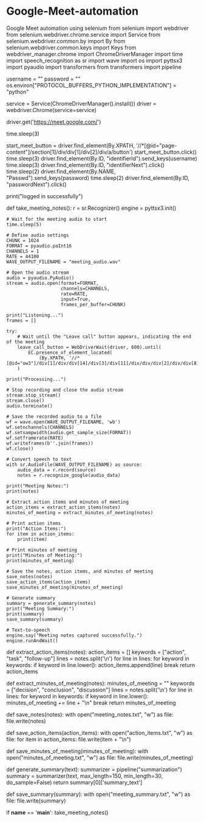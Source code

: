 # Google-Meet-automation
Google Meet automation using selenium 
from selenium import webdriver
from selenium.webdriver.chrome.service import Service
from selenium.webdriver.common.by import By
from selenium.webdriver.common.keys import Keys
from webdriver_manager.chrome import ChromeDriverManager
import time
import speech_recognition as sr
import wave
import os
import pyttsx3
import pyaudio
import transformers
from transformers import pipeline

username = ""
password = ""
os.environ["PROTOCOL_BUFFERS_PYTHON_IMPLEMENTATION"] = "python"

service = Service(ChromeDriverManager().install())
driver = webdriver.Chrome(service=service)

driver.get('https://meet.google.com/')

time.sleep(3)

start_meet_button = driver.find_element(By.XPATH, '//*[@id="page-content"]/section[1]/div/div[1]/div[2]/div/a/button')
start_meet_button.click()
time.sleep(3)
driver.find_element(By.ID, "identifierId").send_keys(username)
time.sleep(3)
driver.find_element(By.ID, "identifierNext").click()
time.sleep(2)
driver.find_element(By.NAME, "Passwd").send_keys(password)
time.sleep(2)
driver.find_element(By.ID, "passwordNext").click()

print("logged in successfully")

def take_meeting_notes():
    r = sr.Recognizer()
    engine = pyttsx3.init()

    # Wait for the meeting audio to start
    time.sleep(5)

    # Define audio settings
    CHUNK = 1024
    FORMAT = pyaudio.paInt16
    CHANNELS = 1
    RATE = 44100
    WAVE_OUTPUT_FILENAME = "meeting_audio.wav"

    # Open the audio stream
    audio = pyaudio.PyAudio()
    stream = audio.open(format=FORMAT,
                        channels=CHANNELS,
                        rate=RATE,
                        input=True,
                        frames_per_buffer=CHUNK)

    print("Listening...")
    frames = []

    try:
        # Wait until the "Leave call" button appears, indicating the end of the meeting
        leave_call_button = WebDriverWait(driver, 600).until(
            EC.presence_of_element_located(
                (By.XPATH, '//*[@id="ow3"]/div[1]/div/div[14]/div[3]/div[11]/div/div/div[2]/div/div[8]/span/button'))
        )
        
    print("Processing...")

    # Stop recording and close the audio stream
    stream.stop_stream()
    stream.close()
    audio.terminate()

    # Save the recorded audio to a file
    wf = wave.open(WAVE_OUTPUT_FILENAME, 'wb')
    wf.setnchannels(CHANNELS)
    wf.setsampwidth(audio.get_sample_size(FORMAT))
    wf.setframerate(RATE)
    wf.writeframes(b''.join(frames))
    wf.close()

    # Convert speech to text
    with sr.AudioFile(WAVE_OUTPUT_FILENAME) as source:
        audio_data = r.record(source)
        notes = r.recognize_google(audio_data)

    print("Meeting Notes:")
    print(notes)

    # Extract action items and minutes of meeting
    action_items = extract_action_items(notes)
    minutes_of_meeting = extract_minutes_of_meeting(notes)

    # Print action items
    print("Action Items:")
    for item in action_items:
        print(item)

    # Print minutes of meeting
    print("Minutes of Meeting:")
    print(minutes_of_meeting)

    # Save the notes, action items, and minutes of meeting
    save_notes(notes)
    save_action_items(action_items)
    save_minutes_of_meeting(minutes_of_meeting)

    # Generate summary
    summary = generate_summary(notes)
    print("Meeting Summary:")
    print(summary)
    save_summary(summary)

    # Text-to-speech
    engine.say("Meeting notes captured successfully.")
    engine.runAndWait()


def extract_action_items(notes):
    action_items = []
    keywords = ["action", "task", "follow-up"]
    lines = notes.split('\n')
    for line in lines:
        for keyword in keywords:
            if keyword in line.lower():
                action_items.append(line)
                break
    return action_items


def extract_minutes_of_meeting(notes):
    minutes_of_meeting = ""
    keywords = ["decision", "conclusion", "discussion"]
    lines = notes.split('\n')
    for line in lines:
        for keyword in keywords:
            if keyword in line.lower():
                minutes_of_meeting += line + "\n"
                break
    return minutes_of_meeting


def save_notes(notes):
    with open("meeting_notes.txt", "w") as file:
        file.write(notes)


def save_action_items(action_items):
    with open("action_items.txt", "w") as file:
        for item in action_items:
            file.write(item + "\n")


def save_minutes_of_meeting(minutes_of_meeting):
    with open("minutes_of_meeting.txt", "w") as file:
        file.write(minutes_of_meeting)


def generate_summary(text):
    summarizer = pipeline("summarization")
    summary = summarizer(text, max_length=150, min_length=30, do_sample=False)
    return summary[0]['summary_text']


def save_summary(summary):
    with open("meeting_summary.txt", "w") as file:
        file.write(summary)


if __name__ == '__main__':
    take_meeting_notes()
